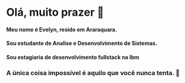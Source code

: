 # **Olá, muito prazer** 👋
#### Meu nome é Evelyn, resido em Araraquara.
#### Sou estudante de Analise e Desenvolvimento de Sistemas.
#### Sou estagiaria de desenvolvimento fullstack na Ibm

### A única coisa impossível é aquilo que você nunca tenta. 🚀

